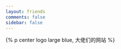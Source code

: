 ```yaml
---
layout: friends
comments: false
sidebar: false
---
```


{% p center logo large blue, 大佬们的网站 %}

<!-- more -->

